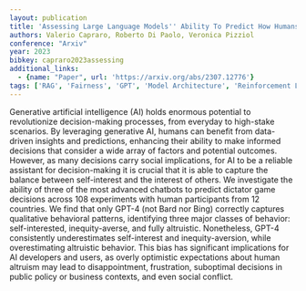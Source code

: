```yaml
---
layout: publication
title: 'Assessing Large Language Models'' Ability To Predict How Humans Balance Self-interest And The Interest Of Others'
authors: Valerio Capraro, Roberto Di Paolo, Veronica Pizziol
conference: "Arxiv"
year: 2023
bibkey: capraro2023assessing
additional_links:
  - {name: "Paper", url: 'https://arxiv.org/abs/2307.12776'}
tags: ['RAG', 'Fairness', 'GPT', 'Model Architecture', 'Reinforcement Learning', 'Ethics and Bias']
---
```

Generative artificial intelligence (AI) holds enormous potential to
revolutionize decision-making processes, from everyday to high-stake scenarios.
By leveraging generative AI, humans can benefit from data-driven insights and
predictions, enhancing their ability to make informed decisions that consider a
wide array of factors and potential outcomes. However, as many decisions carry
social implications, for AI to be a reliable assistant for decision-making it
is crucial that it is able to capture the balance between self-interest and the
interest of others. We investigate the ability of three of the most advanced
chatbots to predict dictator game decisions across 108 experiments with human
participants from 12 countries. We find that only GPT-4 (not Bard nor Bing)
correctly captures qualitative behavioral patterns, identifying three major
classes of behavior: self-interested, inequity-averse, and fully altruistic.
Nonetheless, GPT-4 consistently underestimates self-interest and
inequity-aversion, while overestimating altruistic behavior. This bias has
significant implications for AI developers and users, as overly optimistic
expectations about human altruism may lead to disappointment, frustration,
suboptimal decisions in public policy or business contexts, and even social
conflict.
